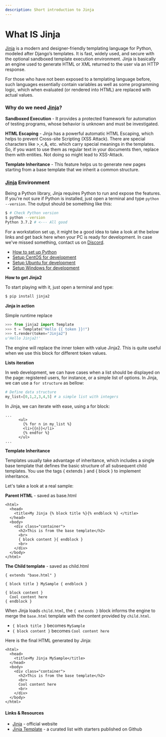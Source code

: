 ```yaml
---
description: Short introduction to Jinja
---
```


# What IS Jinja

[Jinja](https://jinja.palletsprojects.com/en/2.11.x/) is a modern and designer-friendly templating language for Python, modeled after Django’s templates. It is fast, widely used, and secure with the optional sandboxed template execution environment. Jinja is basically an engine used to generate HTML or XML returned to the user via an HTTP response.

For those who have not been exposed to a templating language before, such languages essentially contain variables as well as some programming logic, which when evaluated (or rendered into HTML) are replaced with actual values.



### Why do we need [Jinja](https://jinja.palletsprojects.com/en/2.11.x/)?

**Sandboxed Execution** - It provides a protected framework for automation of testing programs, whose behavior is unknown and must be investigated.

**HTML Escaping** - Jinja has a powerful automatic HTML Escaping, which helps to prevent Cross-site Scripting (XSS Attack). There are special characters like >,<,&, etc. which carry special meanings in the templates. So, if you want to use them as regular text in your documents then, replace them with entities. Not doing so might lead to XSS-Attack.

**Template Inheritance** - This feature helps us to generate new pages starting from a base template that we inherit a common structure.



### [Jinja](https://jinja.palletsprojects.com/en/2.11.x/) Environment

Being a Python library, Jinja requires Python to run and expose the features. If you're not sure if Python is installed, just open a terminal and type `python --version`. The output should be something like this:

```bash
$ # Check Python version
$ python --version
Python 3.7.2 # <--- All good
```

For a workstation set up, it might be a good idea to take a look at the below links and get back here when your PC is ready for development. In case we've missed something, contact us on [Discord](https://discord.gg/fZC6hup).

* [How to set up Python](https://github.com/app-generator/docs/tree/a7c2441bf81cb9d2ad47b81b25204d5fc21897d9/how-to/install-python/README.md)
* [Setup CentOS for development](https://github.com/app-generator/docs/tree/a7c2441bf81cb9d2ad47b81b25204d5fc21897d9/how-to/setup-centos-for-development/README.md)
* [Setup Ubuntu for development](https://github.com/app-generator/docs/tree/a7c2441bf81cb9d2ad47b81b25204d5fc21897d9/how-to/setup-ubuntu-for-development/README.md)
* [Setup Windows for development](https://github.com/app-generator/docs/tree/a7c2441bf81cb9d2ad47b81b25204d5fc21897d9/how-to/setup-windows-for-development/README.md)

**How to get Jinja2**

To start playing with it, just open a terminal and type:

```bash
$ pip install jinja2
```

**Jinja in action**

Simple runtime replace

```python
>>> from jinja2 import Template
>>> t = Template("Hello {{ token }}!")
>>> t.render(token="Jinja2")
u'Hello Jinja2!'
```

The engine will replace the inner token with value Jinja2. This is quite useful when we use this block for different token values.

**Lists iteration**

In web development, we can have cases when a list should be displayed on the page: registered users, for instance, or a simple list of options. In Jinja, we can use a `for structure` as bellow:

```python
# Define data structure
my_list=[0,1,2,3,4,5] # a simple list with integers
```

In Jinja, we can iterate with ease, using a for block:

```markup
...
      <ul>
        {% for n in my_list %}
        <li>{{n}}</li>
        {% endfor %}
      </ul>
...
```

**Template Inheritance**

Templates usually take advantage of inheritance, which includes a single base template that defines the basic structure of all subsequent child templates. You use the tags { extends } and { block } to implement inheritance.

Let's take a look at a real sample:

**Parent HTML** - saved as base.html

```markup
<html>
  <head>
    <title>My Jinja {% block title %}{% endblock %} </title>
  </head>
  <body>
    <div class="container">
      <h2>This is from the base template</h2>
      <br>
      { block content }{ endblock }
      <br>
    </div>
  </body>
</html>
```

**The Child template** - saved as child.html

```markup
{ extends "base.html" }

{ block title } MySample { endblock }

{ block content }
  Cool content here
{ endblock }
```

When Jinja loads `child.html`, the `{ extends }` block informs the engine to merge the `base.html` template with the content provided by `child.html`.

* `{ block title }` becomes `MySample`
* `{ block content }` becomes `Cool content here`

Here is the final HTML generated by Jinja:

```markup
<html>
  <head>
    <title>My Jinja MySample</title>
  </head>
  <body>
    <div class="container">
      <h2>This is from the base template</h2>
      <br>
      Cool content here
      <br>
    </div>
  </body>
</html>
```

####

#### Links & Resources

* [Jinja](https://jinja.palletsprojects.com/en/2.11.x/) - official website
* [Jinja Template](https://github.com/app-generator/jinja-template) - a curated list with starters published on Github

